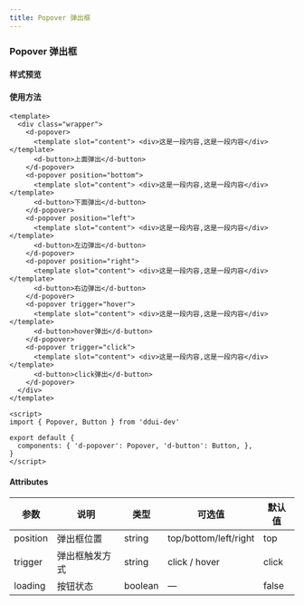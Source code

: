 ```yaml
---
title: Popover 弹出框
---
```


### Popover 弹出框

#### 样式预览
<ClientOnly>
  <popover-demo></popover-demo>
</ClientOnly>

#### 使用方法
```vue
<template>
  <div class="wrapper">
    <d-popover>
      <template slot="content"> <div>这是一段内容,这是一段内容</div> </template>
      <d-button>上面弹出</d-button>
    </d-popover>
    <d-popover position="bottom">
      <template slot="content"> <div>这是一段内容,这是一段内容</div> </template>
      <d-button>下面弹出</d-button>
    </d-popover>
    <d-popover position="left">
      <template slot="content"> <div>这是一段内容,这是一段内容</div> </template>
      <d-button>左边弹出</d-button>
    </d-popover>
    <d-popover position="right">
      <template slot="content"> <div>这是一段内容,这是一段内容</div> </template>
      <d-button>右边弹出</d-button>
    </d-popover>
    <d-popover trigger="hover">
      <template slot="content"> <div>这是一段内容,这是一段内容</div> </template>
      <d-button>hover弹出</d-button>
    </d-popover>
    <d-popover trigger="click">
      <template slot="content"> <div>这是一段内容,这是一段内容</div> </template>
      <d-button>click弹出</d-button>
    </d-popover>
  </div>
</template>

<script>
import { Popover, Button } from 'ddui-dev'

export default {
  components: { 'd-popover': Popover, 'd-button': Button, },
}
</script>
```

#### Attributes
<table>
    <thead>
        <tr>
            <th>参数</th>
            <th>说明</th>
            <th>类型</th>
            <th>可选值</th>
            <th>默认值</th>
        </tr>
     </thead>
    <tbody>
        <tr>
            <td>position</td>
            <td>弹出框位置</td>
            <td>string</td>
            <td>top/bottom/left/right</td>
            <td>top</td>
        </tr>
        <tr>
            <td>trigger</td>
            <td>弹出框触发方式</td>
            <td>string</td>
            <td>click / hover</td>
            <td>click</td>
        </tr>
        <tr>
            <td>loading</td>
            <td>按钮状态</td>
            <td>boolean</td>
            <td>—</td>
            <td>false</td>
        </tr>
    </tbody>
</table>